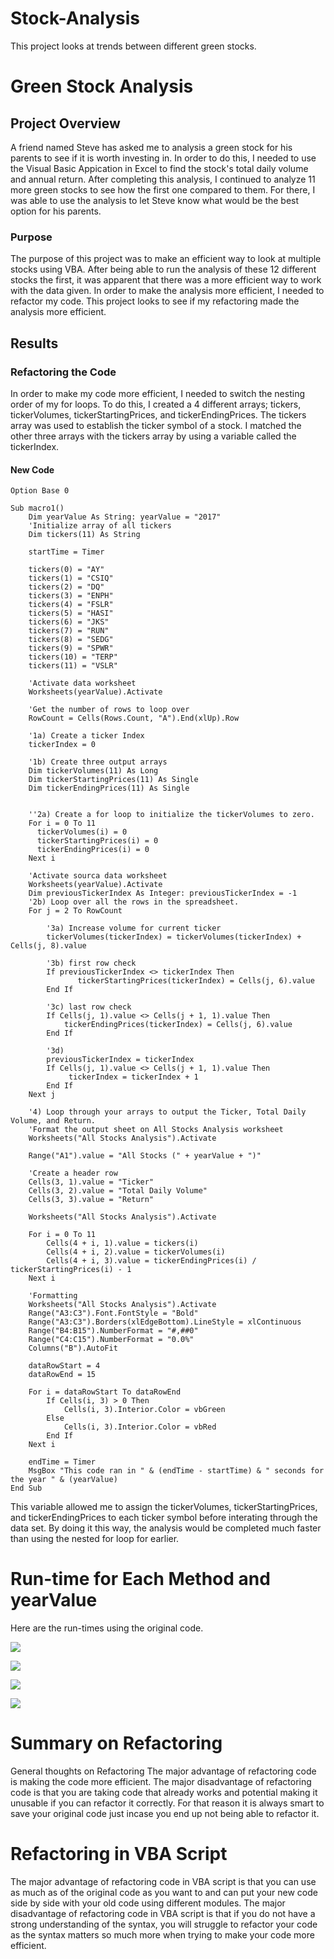# Stock-Analysis
This project looks at trends between different green stocks. 
# Green Stock Analysis

## Project Overview

A friend named Steve has asked me to analysis a green stock for his parents to see if it is worth 
investing in. In order to do this, I needed to use the Visual Basic Appication in Excel to find the 
stock's total daily volume and annual return. After completing this analysis, I continued to analyze 
11 more green stocks to see how the first one compared to them. For there, I was able to use the
analysis to let Steve know what would be the best option for his parents.

### Purpose

The purpose of this project was to make an efficient way to look at multiple stocks using VBA. After 
being able to run the analysis of these 12 different stocks the first, it was apparent that there was 
a more efficient way to work with the data given. In order to make the analysis more efficient, I needed 
to refactor my code. This project looks to see if my refactoring made the analysis more efficient.

## Results

### Refactoring the Code

In order to make my code more efficient, I needed to switch the nesting order of my for loops. To do this,
I created a 4 different arrays; tickers, tickerVolumes, tickerStartingPrices, and tickerEndingPrices. 
The tickers array was used to establish the ticker symbol of a stock. I matched the other three arrays 
with the tickers array by using a variable called the tickerIndex. 

#### New Code
```
Option Base 0

Sub macro1()
    Dim yearValue As String: yearValue = "2017"
    'Initialize array of all tickers
    Dim tickers(11) As String
    
    startTime = Timer

    tickers(0) = "AY"
    tickers(1) = "CSIQ"
    tickers(2) = "DQ"
    tickers(3) = "ENPH"
    tickers(4) = "FSLR"
    tickers(5) = "HASI"
    tickers(6) = "JKS"
    tickers(7) = "RUN"
    tickers(8) = "SEDG"
    tickers(9) = "SPWR"
    tickers(10) = "TERP"
    tickers(11) = "VSLR"

    'Activate data worksheet
    Worksheets(yearValue).Activate

    'Get the number of rows to loop over
    RowCount = Cells(Rows.Count, "A").End(xlUp).Row

    '1a) Create a ticker Index
    tickerIndex = 0

    '1b) Create three output arrays
    Dim tickerVolumes(11) As Long
    Dim tickerStartingPrices(11) As Single
    Dim tickerEndingPrices(11) As Single


    ''2a) Create a for loop to initialize the tickerVolumes to zero.
    For i = 0 To 11
      tickerVolumes(i) = 0
      tickerStartingPrices(i) = 0
      tickerEndingPrices(i) = 0
    Next i

    'Activate sourca data worksheet
    Worksheets(yearValue).Activate
    Dim previousTickerIndex As Integer: previousTickerIndex = -1
    '2b) Loop over all the rows in the spreadsheet.
    For j = 2 To RowCount
    
        '3a) Increase volume for current ticker
        tickerVolumes(tickerIndex) = tickerVolumes(tickerIndex) + Cells(j, 8).value
        
        '3b) first row check
        If previousTickerIndex <> tickerIndex Then
               tickerStartingPrices(tickerIndex) = Cells(j, 6).value
        End If
    
        '3c) last row check
        If Cells(j, 1).value <> Cells(j + 1, 1).value Then
            tickerEndingPrices(tickerIndex) = Cells(j, 6).value
        End If
    
        '3d)
        previousTickerIndex = tickerIndex
        If Cells(j, 1).value <> Cells(j + 1, 1).value Then
             tickerIndex = tickerIndex + 1
        End If
    Next j
    
    '4) Loop through your arrays to output the Ticker, Total Daily Volume, and Return.
    'Format the output sheet on All Stocks Analysis worksheet
    Worksheets("All Stocks Analysis").Activate
    
    Range("A1").value = "All Stocks (" + yearValue + ")"
    
    'Create a header row
    Cells(3, 1).value = "Ticker"
    Cells(3, 2).value = "Total Daily Volume"
    Cells(3, 3).value = "Return"

    Worksheets("All Stocks Analysis").Activate
    
    For i = 0 To 11
        Cells(4 + i, 1).value = tickers(i)
        Cells(4 + i, 2).value = tickerVolumes(i)
        Cells(4 + i, 3).value = tickerEndingPrices(i) / tickerStartingPrices(i) - 1
    Next i
    
    'Formatting
    Worksheets("All Stocks Analysis").Activate
    Range("A3:C3").Font.FontStyle = "Bold"
    Range("A3:C3").Borders(xlEdgeBottom).LineStyle = xlContinuous
    Range("B4:B15").NumberFormat = "#,##0"
    Range("C4:C15").NumberFormat = "0.0%"
    Columns("B").AutoFit

    dataRowStart = 4
    dataRowEnd = 15
    
    For i = dataRowStart To dataRowEnd
        If Cells(i, 3) > 0 Then
            Cells(i, 3).Interior.Color = vbGreen
        Else
            Cells(i, 3).Interior.Color = vbRed
        End If
    Next i
    
    endTime = Timer
    MsgBox "This code ran in " & (endTime - startTime) & " seconds for the year " & (yearValue)
End Sub

```


This variable allowed me to assign the tickerVolumes, tickerStartingPrices, and tickerEndingPrices to 
each ticker symbol before interating through the data set. By doing it this way, the analysis would be 
completed much faster than using the nested for loop for earlier.

###


# Run-time for Each Method and yearValue
Here are the run-times using the original code.

![](resources/runtime_for2017.png)

![](resources/runtime_for2018.png)

![](resources/VBA_challenge2017.png)

![](resources/VBA_challenge2018.png)

# Summary on Refactoring

General thoughts on Refactoring
The major advantage of refactoring code is making the code more efficient. The major disadvantage of refactoring code is that you are taking code that already works and potential making it unusable if you can refactor it correctly. For that reason it is always smart to save your original code just incase you end up not being able to refactor it.

# Refactoring in VBA Script

The major advantage of refactoring code in VBA script is that you can use as much as of the original code as you want to and can put your new code side by side with your old code using different modules. The major disadvantage of refactoring code in VBA script is that if you do not have a strong understanding of the syntax, you will struggle to refactor your code as the syntax matters so much more when trying to make your code more efficient.

